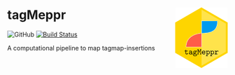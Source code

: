 # tagMeppr <img src="logo/tagMeppr.png" align = "right" width = "120" title="tagMeppr logo by Robin H. vander Weide" />

![GitHub](https://img.shields.io/github/license/robinweide/tagMeppr)
[![Build Status](https://travis-ci.org/robinweide/tagmeppr.svg?branch=master)](https://travis-ci.org/robinweide/tagmeppr)

A computational pipeline to map tagmap-insertions


